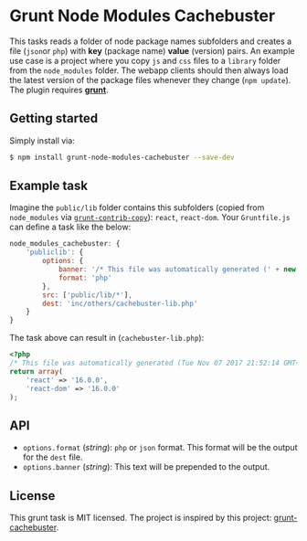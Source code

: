 # Grunt Node Modules Cachebuster
This tasks reads a folder of node package names subfolders and creates a file (`json`or `php`) with **key** (package name) **value** (version) pairs. An example use case is a project where you copy `js` and `css` files to a `library` folder from the `node_modules` folder. The webapp clients should then always load the latest version of the package files whenever they change (`npm update`). The plugin requires  [**grunt**](https://gruntjs.com/).

## Getting started
Simply install via:
```sh
$ npm install grunt-node-modules-cachebuster --save-dev
```

## Example task
Imagine the `public/lib` folder contains this subfolders (copied from `node_modules` via [`grunt-contrib-copy`](https://github.com/gruntjs/grunt-contrib-copy)): `react`, `react-dom`. Your `Gruntfile.js` can define a task like the below:

```js
node_modules_cachebuster: {
    'publiclib': {
        options: {
            banner: '/* This file was automatically generated (' + new Date().toString() + '). */',
            format: 'php'
        },
        src: ['public/lib/*'],
        dest: 'inc/others/cachebuster-lib.php'
    }
}
```
The task above can result in (`cachebuster-lib.php`):
```php
<?php
/* This file was automatically generated (Tue Nov 07 2017 21:52:14 GMT+0000 (UTC)). */
return array(
	'react' => '16.0.0',
	'react-dom' => '16.0.0'
);
```

## API
* `options.format` (_string_): `php` or `json` format. This format will be the output for the `dest` file.
* `options.banner` (_string_): This text will be prepended to the output.

## License
This grunt task is MIT licensed. The project is inspired by this project: [grunt-cachebuster](https://github.com/felthy/grunt-cachebuster).